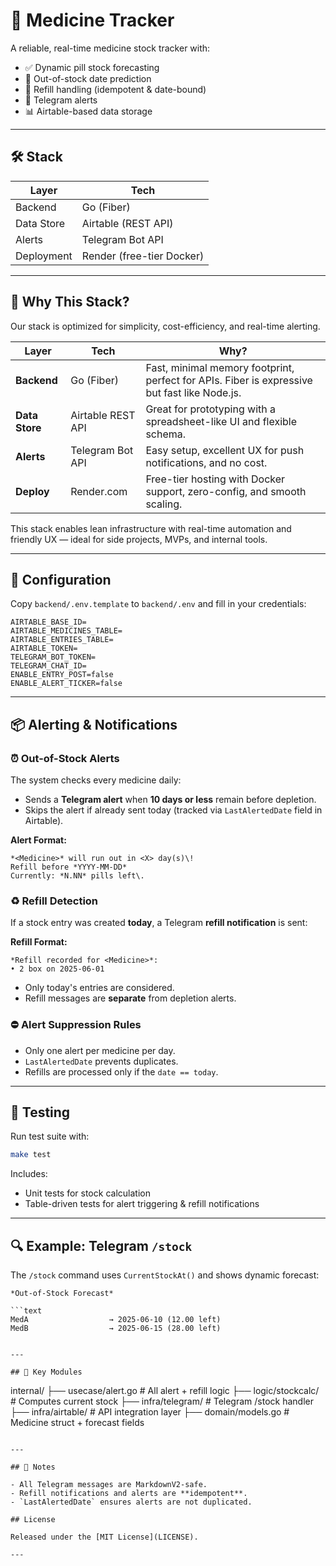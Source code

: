 
# 💊 Medicine Tracker

A reliable, real-time medicine stock tracker with:

- ✅ Dynamic pill stock forecasting  
- 📆 Out-of-stock date prediction  
- 🔁 Refill handling (idempotent & date-bound)  
- 🤖 Telegram alerts  
- 📊 Airtable-based data storage  

---

## 🛠️ Stack

| Layer      | Tech                        |
|------------|-----------------------------|
| Backend    | Go (Fiber)                  |
| Data Store | Airtable (REST API)         |
| Alerts     | Telegram Bot API            |
| Deployment | Render (free-tier Docker)   |

---

## 🧱 Why This Stack?

Our stack is optimized for simplicity, cost-efficiency, and real-time alerting.

| Layer      | Tech             | Why? |
|------------|------------------|------|
| **Backend** | Go (Fiber)        | Fast, minimal memory footprint, perfect for APIs. Fiber is expressive but fast like Node.js. |
| **Data Store** | Airtable REST API | Great for prototyping with a spreadsheet-like UI and flexible schema. |
| **Alerts** | Telegram Bot API | Easy setup, excellent UX for push notifications, and no cost. |
| **Deploy** | Render.com        | Free-tier hosting with Docker support, zero-config, and smooth scaling. |

This stack enables lean infrastructure with real-time automation and friendly UX — ideal for side projects, MVPs, and internal tools.

---

## 🔧 Configuration

Copy `backend/.env.template` to `backend/.env` and fill in your credentials:

```env
AIRTABLE_BASE_ID=
AIRTABLE_MEDICINES_TABLE=
AIRTABLE_ENTRIES_TABLE=
AIRTABLE_TOKEN=
TELEGRAM_BOT_TOKEN=
TELEGRAM_CHAT_ID=
ENABLE_ENTRY_POST=false
ENABLE_ALERT_TICKER=false
```

---

## 📦 Alerting & Notifications

### ⏰ Out-of-Stock Alerts

The system checks every medicine daily:

- Sends a **Telegram alert** when **10 days or less** remain before depletion.
- Skips the alert if already sent today (tracked via `LastAlertedDate` field in Airtable).

**Alert Format:**

```
*<Medicine>* will run out in <X> day(s)\!
Refill before *YYYY-MM-DD*
Currently: *N.NN* pills left\.
```

### ♻️ Refill Detection

If a stock entry was created **today**, a Telegram **refill notification** is sent:

**Refill Format:**

```
*Refill recorded for <Medicine>*:
• 2 box on 2025-06-01
```

- Only today's entries are considered.
- Refill messages are **separate** from depletion alerts.

### ⛔ Alert Suppression Rules

- Only one alert per medicine per day.
- `LastAlertedDate` prevents duplicates.
- Refills are processed only if the `date == today`.

---

## 🧪 Testing

Run test suite with:

```bash
make test
```

Includes:

- Unit tests for stock calculation
- Table-driven tests for alert triggering & refill notifications

---

## 🔍 Example: Telegram `/stock`

The `/stock` command uses `CurrentStockAt()` and shows dynamic forecast:

```
*Out-of-Stock Forecast*

```text
MedA                  → 2025-06-10 (12.00 left)
MedB                  → 2025-06-15 (28.00 left)
```
```

---

## 📁 Key Modules

```
internal/
├── usecase/alert.go        # All alert + refill logic
├── logic/stockcalc/        # Computes current stock
├── infra/telegram/         # Telegram /stock handler
├── infra/airtable/         # API integration layer
├── domain/models.go        # Medicine struct + forecast fields
```

---

## 📎 Notes

- All Telegram messages are MarkdownV2-safe.
- Refill notifications and alerts are **idempotent**.
- `LastAlertedDate` ensures alerts are not duplicated.

## License

Released under the [MIT License](LICENSE).

---
